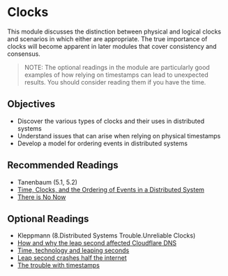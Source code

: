 # Clocks

This module discusses the distinction between physical and logical clocks and
scenarios in which either are appropriate. The true importance of clocks will
become apparent in later modules that cover consistency and consensus.

<!-- TODO lab on monotonic and logical clocks -->

> NOTE: The optional readings in the module are particularly good examples of
> how relying on timestamps can lead to unexpected results. You should consider
> reading them if you have the time.

## Objectives

- Discover the various types of clocks and their uses in distributed systems
- Understand issues that can arise when relying on physical timestamps
- Develop a model for ordering events in distributed systems

## Recommended Readings

- Tanenbaum (5.1, 5.2)
- [Time, Clocks, and the Ordering of Events in a Distributed System](https://amturing.acm.org/p558-lamport.pdf)
- [There is No Now](https://queue.acm.org/detail.cfm?id=2745385)

## Optional Readings

- Kleppmann (8.Distributed Systems Trouble.Unreliable Clocks)
- [How and why the leap second affected Cloudflare DNS](https://blog.cloudflare.com/how-and-why-the-leap-second-affected-cloudflare-dns/)
- [Time, technology and leaping seconds](https://googleblog.blogspot.com/2011/09/time-technology-and-leaping-seconds.html)
- [Leap second crashes half the internet](https://www.somebits.com/weblog/tech/bad/leap-second-2012.html)
- [The trouble with timestamps](https://aphyr.com/posts/299-the-trouble-with-timestamps)
